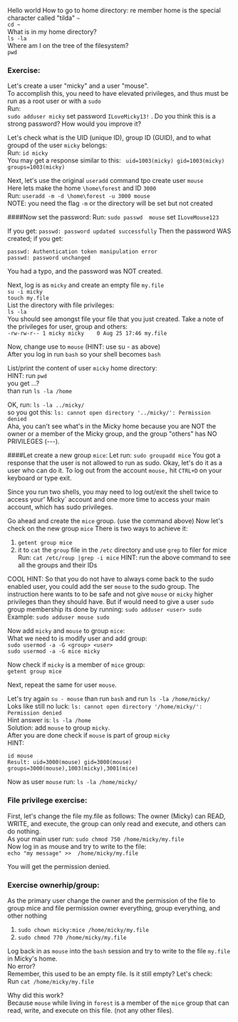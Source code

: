 Hello world
How to go to home directory: re member home is the special character called "tilda" `~` <br>
`cd ~`
<br>
What is in my home directory?<br>
`ls -la`
<br>
Where am I on the tree of the filesystem?  <br>
`pwd`<br>

### Exercise:
Let's create a user "micky" and a user "mouse". <br>
To accomplish this, you need to have elevated privileges, and thus must be run as a root user or with a `sudo`<br>
Run: <br>
`sudo adduser micky` set password `ILoveMicky13!` . Do you think this is a strong password? How would you improve it? <br>

Let's check what is the UID (unique ID), group ID (GUID), and to what groupd of the user `micky` belongs:<br>
Run: `id micky`<br>
You may get a response similar to this: ` uid=1003(micky) gid=1003(micky) groups=1003(micky)`<br>

Next, let's use the original `useradd` command tpo create user `mouse`<br>
Here lets make the home `\home\forest` and ID `3000`<br>
Run: `useradd -m -d \home\forest -u 3000 mouse`<br>
NOTE: you need the flag `-m` or the directory will be set but not created

####Now set the password:
Run: `sudo passwd  mouse` set `ILoveMouse123`

If you get: `passwd: password updated successfully` Then the password WAS created; if you get: 
```
passwd: Authentication token manipulation error
passwd: password unchanged
```
You had a typo, and the password was NOT created.

Next, log is as `micky` and create an empty file `my.file`<br>
`su -i micky`<br>
`touch my.file`<br>
List the directory with file privileges:<br>
`ls -la`<br>
You should see amongst file your file that you just created. Take a note of the privileges for user, group and others:<br>
`-rw-rw-r-- 1 micky micky    0 Aug 25 17:46 my.file`

Now, change use to `mouse` (HINT: use su - as above)<br>
After you log in run `bash` so your shell becomes `bash`

List/print the content of user `micky` home directory:<br>
HINT: run `pwd`<br>
you get ...?<br>
than run `ls -la /home`<br>

OK, run: `ls -la ../micky/`<br>
so you got this: `ls: cannot open directory '../micky/': Permission denied`<br>
Aha, you can't see what's in the Micky home because you are NOT the owner or a member of the Micky group, and the group "others" has NO PRIVILEGES (---).

####Let create a new group `mice`:
Let run: `sudo groupadd mice`
You got a response that the user is not allowed to run as sudo. Okay, let's do it as a user who can do it. To log out from the account `mouse,` hit `CTRL+D` on your keyboard or type exit.

Since you run two shells, you may need to log out/exit the shell twice to access your' Micky` account and one more time to access your main account, which has sudo privileges.

Go ahead and create the `mice` group. (use the command above)
Now let's check on the new group `mice`
There is two ways to achieve it:
1) `getent group mice`
2) it to `cat` the `group` file in the `/etc` directory and use `grep` to filer for mice
   Run: `cat /etc/roup |grep -i mice`
   HINT: run the above command to see all the groups and their IDs

COOL HINT: So that you do not have to always come back to the sudo enabled user, you could add the ser `mouse` to the sudo group. The instruction here wants to to be safe and not give `mouse` or `micky` higher privileges than they should have. But if would need to give a user `sudo` group membership its done by running: 
`sudo adduser <user> sudo`<br>
Example: `sudo adduser mouse sudo`

Now add `micky` and `mouse` to group `mice`:<br>
What we need to is modify user and add group:<br>
`sudo usermod -a -G <group> <user>`<br>
`sudo usermod -a -G mice micky`<br>


Now check if `micky` is a member of `mice` group:<br>
`getent group mice`<br>

Next, repeat the same for user `mouse`.

Let's try again `su - mouse` than run `bash`  and run `ls -la /home/micky/`<br>
Loks like still no luck: `ls: cannot open directory '/home/micky/': Permission denied`<br>
Hint answer is: `ls -la /home`<br>
Solution: add `mouse` to group `micky`.<br>
After you are done check if `mouse` is part of group `micky`<br>
HINT: 
```
id mouse
Result: uid=3000(mouse) gid=3000(mouse) groups=3000(mouse),1003(micky),3001(mice)
```

Now as user  `mouse` run: `ls -la /home/micky/`

### File privilege exercise:
First, let's change the file my.file as follows: The owner (Micky) can READ, WRITE, and execute, the group can only read and execute, and others can do nothing. <br>
As your main user run: `sudo chmod 750 /home/micky/my.file` <br>
Now log in as mouse and try to write to the file:<br>
`echo "my message" >>  /home/micky/my.file`<br>

You will get the permission denied. 

### Exercise ownerhip/group:
As the primary user change the owner and the permission of the file to group mice and file permission owner everything, group everything, and other nothing<br>
1) `sudo chown micky:mice /home/micky/my.file`<br>
2) `sudo chmod 770 /home/micky/my.file`<br>

Log back in as `mouse` into the `bash` session and try to write to the file `my.file` in Micky's home. <br>
No error?<br>
Remember, this used to be an empty file. Is it still empty? Let's check:<br>
Run `cat /home/micky/my.file`<br>

Why did this work? <br>
Because `mouse` while living in `forest` is a member of the `mice` group that can read, write, and execute on this file. (not any other files).









